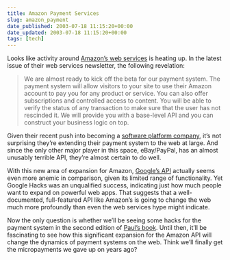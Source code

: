 ```yaml
---
title: Amazon Payment Services
slug: amazon_payment
date_published: 2003-07-18 11:15:20+00:00
date_updated: 2003-07-18 11:15:20+00:00
tags: [tech]
---
```

Looks like activity around [Amazon’s web services](http://www.amazon.com/webservices/) is heating up. In the latest issue of their web services newsletter, the following revelation:

> We are almost ready to kick off the beta for our payment system. The payment system will allow visitors to your site to use their Amazon account to pay you for any product or service. You can also offer subscriptions and controlled access to content. You will be able to verify the status of any transaction to make sure that the user has not rescinded it. We will provide you with a base-level API and you can construct your business logic on top.

Given their recent push into becoming a [software platform company](http://phx.corporate-ir.net/phoenix.zhtml?c=97664&amp;p=IROL-NewsText&amp;t=Regular&amp;id=420713&amp;), it’s not surprising they’re extending their payment system to the web at large. And since the only other major player in this space, eBay/PayPal, has an almost unusably terrible API, they’re almost certain to do well.

With this new area of expansion for Amazon, [Google’s API](http://www.google.com/apis/) actually seems even more anemic in comparison, given its limited range of functionality. Yet Google Hacks was an unqualified success, indicating just how much people want to expand on powerful web apps. That suggests that a well-documented, full-featured API like Amazon’s is going to change the web much more profoundly than even the web services hype might indicate.

Now the only question is whether we’ll be seeing some hacks for the payment system in the second edition of [Paul’s book](http://www.amazon.com/exec/obidos/tg/detail/-/0596005423/2020-20). Until then, it’ll be fascinating to see how this significant expansion for the Amazon API will change the dynamics of payment systems on the web. Think we’ll finally get the micropayments we gave up on years ago?
